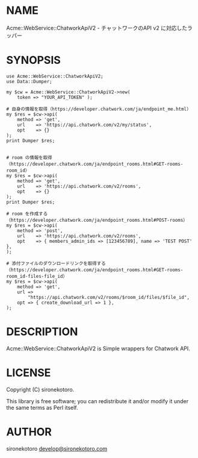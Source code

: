 # NAME

Acme::WebService::ChatworkApiV2 - チャットワークのAPI v2 に対応したラッパー

# SYNOPSIS

    use Acme::WebService::ChatworkApiV2;
    use Data::Dumper;

    my $cw = Acme::WebService::ChatworkApiV2->new(
        token => "YOUR_API_TOKEN" );

    # 自身の情報を取得（https://developer.chatwork.com/ja/endpoint_me.html）
    my $res = $cw->api(
        method => 'get',
        url    => 'https://api.chatwork.com/v2/my/status',
        opt    => {}
    );
    print Dumper $res;


    # room の情報を取得（https://developer.chatwork.com/ja/endpoint_rooms.html#GET-rooms-room_id）
    my $res = $cw->api(
        method => 'get',
        url    => 'https://api.chatwork.com/v2/rooms',
        opt    => {}
    );
    print Dumper $res;

    # room を作成する（https://developer.chatwork.com/ja/endpoint_rooms.html#POST-rooms）
    my $res = $cw->api(
        method => 'post',
        url    => 'https://api.chatwork.com/v2/rooms',
        opt    => { members_admin_ids => [123456789], name => 'TEST POST' },
    );

    # 添付ファイルのダウンロードリンクを取得する（https://developer.chatwork.com/ja/endpoint_rooms.html#GET-rooms-room_id-files-file_id）
    my $res = $cw->api(
        method => 'get',
        url =>
            "https://api.chatwork.com/v2/rooms/$room_id/files/$file_id",
        opt => { create_download_url => 1 },
    );

# DESCRIPTION

Acme::WebService::ChatworkApiV2 is Simple wrappers for Chatwork API.

# LICENSE

Copyright (C) sironekotoro.

This library is free software; you can redistribute it and/or modify
it under the same terms as Perl itself.

# AUTHOR

sironekotoro <develop@sironekotoro.com>
